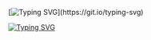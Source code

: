 [![Typing SVG](https://readme-typing-svg.demolab.com?font=Fira+Code&pause=1000&color=E71FF7&random=false&width=435&lines=Hi+%F0%9F%91%8B%2C+welcome+to+my+Github!)](https://git.io/typing-svg)

[![Typing SVG](https://readme-typing-svg.demolab.com?font=Fira+Code&pause=1000&random=false&width=435&lines=Currently+doing+a+lot+of+%F0%9F%90%8D+coding)](https://git.io/typing-svg)

<!--
**jk4e/jk4e** is a ✨ _special_ ✨ repository because its `README.md` (this file) appears on your GitHub profile.

### Hi there 👋

Here are some ideas to get you started:

- 🔭 I’m currently working on ...
- 🌱 I’m currently learning ...
- 👯 I’m looking to collaborate on ...
- 🤔 I’m looking for help with ...
- 💬 Ask me about ...
- 📫 How to reach me: ...
- 😄 Pronouns: ...
- ⚡ Fun fact: ...
-->
